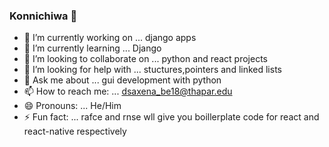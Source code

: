### Konnichiwa 👋

- 🔭 I’m currently working on ... django apps
- 🌱 I’m currently learning ... Django
- 👯 I’m looking to collaborate on ... python and react projects
- 🤔 I’m looking for help with ... stuctures,pointers and linked lists
- 💬 Ask me about ... gui development with python
- 📫 How to reach me: ... dsaxena_be18@thapar.edu
- 😄 Pronouns:  ... He/Him
- ⚡ Fun fact: ... rafce and rnse wll give you boillerplate code for react and react-native respectively


